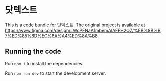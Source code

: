 
  # 닷텍스트

  This is a code bundle for 닷텍스트. The original project is available at https://www.figma.com/design/LWcPFNaA1mbemAlAFFH2O7/%EB%8B%B7%ED%85%8D%EC%8A%A4%ED%8A%B8.

  ## Running the code

  Run `npm i` to install the dependencies.

  Run `npm run dev` to start the development server.
  